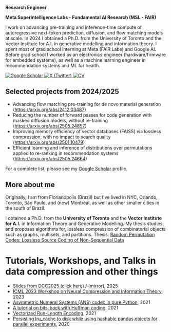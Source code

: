 
**Research Engineer**

**Meta Superintelligence Labs - Fundamental AI Research (MSL - FAIR)**

I work on advancing pre-training and inference-time compute of autoregressive next-token prediction, diffusion, and flow matching models at scale.
In 2024 I obtained a Ph.D. from the University of Toronto and the Vector Institute for A.I. in generative modelling and information theory.
I spent most of grad school interning at Meta (FAIR Labs) and Google AI.
Before grad school I worked as an electronics engineer (hardware/firmware for embedded systems), as well as a machine learning engineer in recommendation systems and ML for health.

[![Google Scholar](https://img.shields.io/badge/Google%20Scholar-4285F4?style=for-the-badge&logo=google-scholar&logoColor=white)
](https://scholar.google.com/citations?user=5bQjLz4AAAAJ&hl=en)
[![X (Twitter)](https://img.shields.io/badge/X-000000.svg?style=for-the-badge&logo=X&logoColor=white)
](https://twitter.com/_dsevero)
[![CV](https://img.shields.io/badge/CV%20&#40;last%20updated%20October%202025&#41;-009900?style=for-the-badge&logoColor=white)](https://drive.google.com/file/d/1vpLWEKpd_YyPJPj78dGnIOYNQrukO92C/view?usp=drivesdk)

## Selected projects from 2024/2025
- Advancing flow matching pre-training for de novo material generation (https://arxiv.org/abs/2412.03487)
- Reducing the number of forward passes for code generation with masked diffusion models, without re-training (https://arxiv.org/abs/2505.24857)
- Improving memory efficiency of vector databases (FAISS) via lossless compression, with no impact to search quality (https://arxiv.org/abs/2501.10479)
- Efficient learning and inference of distributions over permutations applied to re-ranking in recommendation systems (https://arxiv.org/abs/2505.24664)

For a complete list, please see my [Google Scholar](https://scholar.google.com/citations?user=5bQjLz4AAAAJ&hl=en) profile.

## More about me
Originally, I am from Florianópolis (Brazil) but I've lived in NYC, Orlando, Toronto, São Paulo, and (now) Montréal, as well as other smaller cities in the south of Brazil.

I obtained a Ph.D. from the **University of Toronto** and the **Vector Institute for A.I.** in Information Theory and Generative Modelling.
My thesis studies, and proposes algorithms for, lossless compression of combinatorial objects such as graphs, multisets, and partitions.
Thesis: [Random Permutation Codes: Lossless Source Coding of Non-Sequential Data](https://arxiv.org/abs/2411.14879)

# Tutorials, Workshops, and Talks in data compression and other things
- [Slides from DCC2025 (click here)](https://nbviewer.org/github/dsevero/dsevero/blob/master/static/DCC2025%20-%20PCircuits.pdf) / [(mirror)](static/DCC2025%20-%20PCircuits.pdf), 2025
- [ICML 2023 Workshop on Neural Compression and Information Theory](https://neuralcompression.github.io/workshop23), 2023
- [Asymmetric Numeral Systems (ANS) codec in pure Python](https://gist.github.com/dsevero/7e02d96e079ce44b89ff33d7a1ce1738), 2021
- [A tutorial on bits-back with Huffman coding](https://gist.github.com/dsevero/8e7c38b44953964d3b9873b6bd96d9b2), 2021
- [Vectorized Run-Length Encoding](https://gist.github.com/dsevero/693677754798e21f539e4e11a3103576), 2021
- [Persisting lru_cache to disk while using hashable pandas objects for parallel experiments](https://gist.github.com/dsevero/252a5f280600c6b1118ed42826d188a9), 2020
